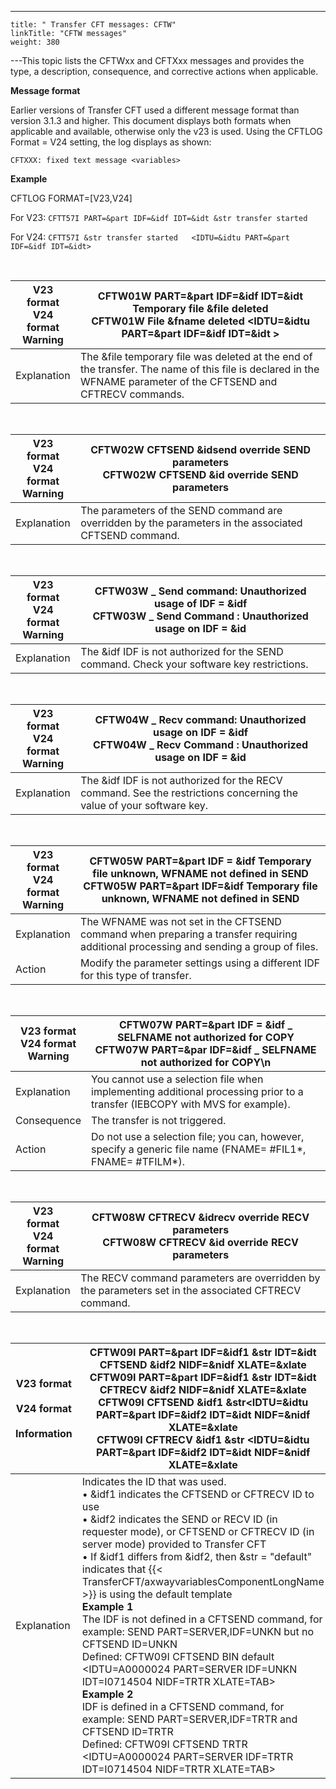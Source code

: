 ---
    title: " Transfer CFT messages: CFTW"
    linkTitle: "CFTW messages"
    weight: 380
---This topic lists the CFTWxx and CFTXxx messages and provides the type, a description, consequence, and corrective actions when applicable.

**Message format**

Earlier versions of Transfer CFT used a different message format than version 3.1.3 and higher. This document displays both formats when applicable and available, otherwise only the v23 is used. Using the CFTLOG Format = V24 setting, the log displays as shown:

`CFTXXX: fixed text message <variables>`

**Example**

CFTLOG FORMAT=[V23,V24]

For V23: `CFTT57I PART=&part IDF=&idf IDT=&idt &str transfer started`

For V24: `CFTT57I &str transfer started   <IDTU=&idtu PART=&part IDF=&idf IDT=&idt>`

 


| V23 format<br/> V24 format<br/> Warning | <span id="CFTW01W"></span>CFTW01W PART=&amp;part IDF=&amp;idf IDT=&amp;idt Temporary file &amp;file deleted<br/> CFTW01W File &amp;fname deleted &lt;IDTU=&amp;idtu PART=&amp;part IDF=&amp;idf IDT=&amp;idt &gt; |
| --- | --- |
| Explanation | The &amp;file temporary file was deleted at the end of the transfer. The name of this file is declared in the WFNAME parameter of the CFTSEND and CFTRECV commands. |


 


| V23 format<br/> V24 format<br/> Warning | <span id="CFTW02W"></span>CFTW02W CFTSEND &amp;idsend override SEND parameters<br/> CFTW02W CFTSEND &amp;id override SEND parameters |
| --- | --- |
| Explanation | The parameters of the SEND command are overridden by the parameters in the associated CFTSEND command. |


 


| V23 format<br/> V24 format<br/> Warning | <span id="CFTW03W"></span>CFTW03W _ Send command: Unauthorized usage of IDF = &amp;idf<br/> CFTW03W _ Send Command : Unauthorized usage on IDF = &amp;id |
| --- | --- |
| Explanation | The &amp;idf IDF is not authorized for the SEND command. Check your software key restrictions. |


 


| V23 format<br/> V24 format<br/> Warning | <span id="CFTW04W"></span>CFTW04W _ Recv command: Unauthorized usage on IDF = &amp;idf<br/> CFTW04W _ Recv Command : Unauthorized usage on IDF = &amp;id |
| --- | --- |
| Explanation | The &amp;idf IDF is not authorized for the RECV command. See the restrictions concerning the value of your software key. |


 


| V23 format<br/> V24 format<br/> Warning | <span id="CFTW05W"></span>CFTW05W PART=&amp;part IDF = &amp;idf Temporary file unknown, WFNAME not defined in SEND<br/> CFTW05W PART=&amp;part IDF=&amp;idf Temporary file unknown, WFNAME not defined in SEND |
| --- | --- |
| Explanation | The WFNAME was not set in the CFTSEND command when preparing a transfer requiring additional processing and sending a group of files. |
| Action | Modify the parameter settings using a different IDF for this type of transfer. |


 


| V23 format<br/> V24 format<br/> Warning | <span id="CFTW07W"></span>CFTW07W PART=&amp;part IDF = &amp;idf _ SELFNAME not authorized for COPY<br/> CFTW07W PART=&amp;par IDF=&amp;idf _ SELFNAME not authorized for COPY\n |
| --- | --- |
| Explanation | You cannot use a selection file when implementing additional processing prior to a transfer (IEBCOPY with MVS for example). |
| Consequence | The transfer is not triggered. |
| Action | Do not use a selection file; you can, however, specify a generic file name (FNAME= #FIL1*, FNAME= #TFILM*). |


 


| V23 format<br/> V24 format<br/> Warning | <span id="CFTW08W"></span>CFTW08W CFTRECV &amp;idrecv override RECV parameters<br/> CFTW08W CFTRECV &amp;id override RECV parameters |
| --- | --- |
| Explanation | The RECV command parameters are overridden by the parameters set in the associated CFTRECV command. |


 


| V23 format<br/> <br/> V24 format<br/> <br/> Information | <span id="CFTW09I"></span>CFTW09I PART=&amp;part IDF=&amp;idf1 &amp;str IDT=&amp;idt CFTSEND &amp;idf2 NIDF=&amp;nidf XLATE=&amp;xlate<br/> CFTW09I PART=&amp;part IDF=&amp;idf1 &amp;str IDT=&amp;idt CFTRECV &amp;idf2 NIDF=&amp;nidf XLATE=&amp;xlate<br/> CFTW09I CFTSEND &amp;idf1 &amp;str&lt;IDTU=&amp;idtu PART=&amp;part IDF=&amp;idf2 IDT=&amp;idt NIDF=&amp;nidf XLATE=&amp;xlate<br/> CFTW09I CFTRECV &amp;idf1 &amp;str &lt;IDTU=&amp;idtu PART=&amp;part IDF=&amp;idf2 IDT=&amp;idt NIDF=&amp;nidf XLATE=&amp;xlate |
| --- | --- |
| Explanation | Indicates the ID that was used.<br/> • &amp;idf1 indicates the CFTSEND or CFTRECV ID to use<br/> • &amp;idf2 indicates the SEND or RECV ID (in requester mode), or CFTSEND or CFTRECV ID (in server mode) provided to Transfer CFT<br/> • If &amp;idf1 differs from &amp;idf2, then &amp;str = "default" indicates that {{< TransferCFT/axwayvariablesComponentLongName  >}} is using the default template<br/> ****Example 1****<br/> The IDF is not defined in a CFTSEND command, for example: SEND PART=SERVER,IDF=UNKN but no CFTSEND ID=UNKN<br/> Defined: CFTW09I CFTSEND BIN default &lt;IDTU=A0000024 PART=SERVER IDF=UNKN IDT=I0714504 NIDF=TRTR XLATE=TAB&gt;<br/> **Example 2**<br/> IDF is defined in a CFTSEND command, for example: SEND PART=SERVER,IDF=TRTR and CFTSEND ID=TRTR<br/> Defined: CFTW09I CFTSEND TRTR &lt;IDTU=A0000024 PART=SERVER IDF=TRTR IDT=I0714504 NIDF=TRTR XLATE=TAB&gt; |

